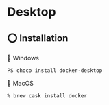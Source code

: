 # Desktop



## :o: Installation

:pushpin: Windows

```
PS choco install docker-desktop
```

:pushpin: MacOS

```
% brew cask install docker
```
